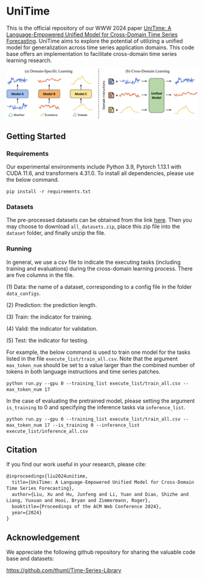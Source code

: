 # UniTime

This is the official repository of our WWW 2024 paper [UniTime: A Language-Empowered Unified Model for Cross-Domain Time Series Forecasting](https://arxiv.org/pdf/2310.09751.pdf). UniTime aims to explore the potential of utilizing a unified model for generalization across time series application domains. This code base offers an implementation to facilitate cross-domain time series learning research.

<img src='img/intro.jpg' width='750px'>


## Getting Started

### Requirements
Our experimental environments include Python 3.9, Pytorch 1.13.1 with CUDA 11.6, and transformers 4.31.0. To install all dependencies, please use the below command.
```
pip install -r requirements.txt
```

### Datasets
The pre-processed datasets can be obtained from the link [here](https://drive.google.com/drive/folders/13Cg1KYOlzM5C7K8gK8NfC-F3EYxkM3D2?usp=sharing). Then you may choose to download `all_datasets.zip`, place this zip file into the `dataset` folder, and finally unzip the file.

### Running
In general, we use a csv file to indicate the executing tasks (including training and evaluations) during the cross-domain learning process. There are five columns in the file.

(1) Data: the name of a dataset, corresponding to a config file in the folder `data_configs`.

(2) Prediction: the prediction length.

(3) Train: the indicator for training.

(4) Valid: the indicator for validation.

(5) Test: the indicator for testing.

For example, the below command is used to train one model for the tasks listed in the file `execute_list/train_all.csv`. Note that the argument `max_token_num` should be set to a value larger than the combined number of tokens in both language instructions and time series patches.
```
python run.py --gpu 0 --training_list execute_list/train_all.csv --max_token_num 17
```

In the case of evaluating the pretrained model, please setting the argument `is_training` to 0 and specifying the inference tasks via `inference_list`.
```
python run.py --gpu 0 --training_list execute_list/train_all.csv --max_token_num 17 --is_training 0 --inference_list execute_list/inference_all.csv
```


## Citation
If you find our work useful in your research, please cite:
```
@inproceedings{liu2024unitime,
  title={UniTime: A Language-Empowered Unified Model for Cross-Domain Time Series Forecasting},
  author={Liu, Xu and Hu, Junfeng and Li, Yuan and Diao, Shizhe and Liang, Yuxuan and Hooi, Bryan and Zimmermann, Roger},
  booktitle={Proceedings of the ACM Web Conference 2024},
  year={2024}
}
```


## Acknowledgement
We appreciate the following github repository for sharing the valuable code base and datasets:

https://github.com/thuml/Time-Series-Library